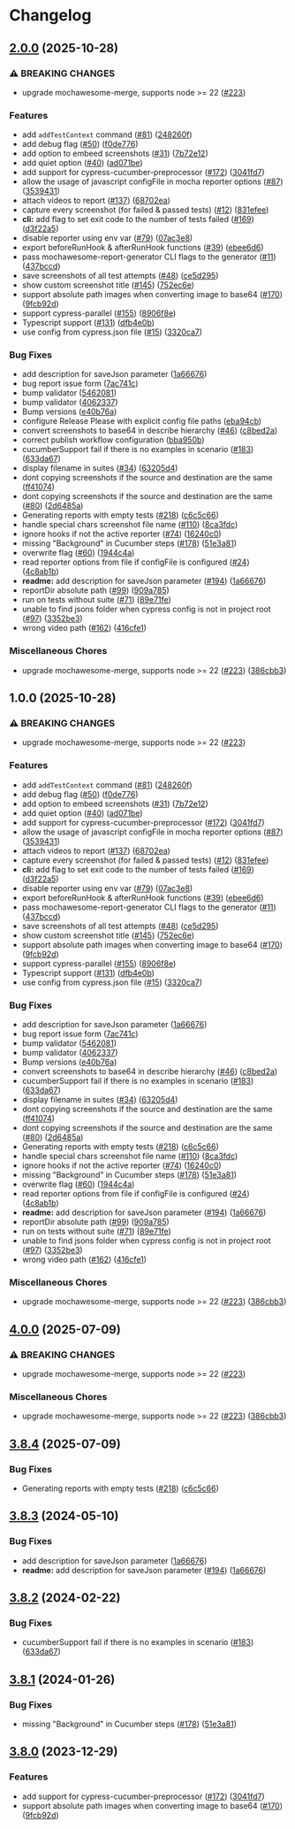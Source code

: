 # Changelog

## [2.0.0](https://github.com/CaiqueCoelho/cypress-mochawesome-reporter/compare/cypress-mochawesome-reporter-v2-v1.0.14...cypress-mochawesome-reporter-v2-v2.0.0) (2025-10-28)


### ⚠ BREAKING CHANGES

* upgrade mochawesome-merge, supports node >= 22 ([#223](https://github.com/CaiqueCoelho/cypress-mochawesome-reporter/issues/223))

### Features

* add `addTestContext` command ([#81](https://github.com/CaiqueCoelho/cypress-mochawesome-reporter/issues/81)) ([248260f](https://github.com/CaiqueCoelho/cypress-mochawesome-reporter/commit/248260f0e31d7063304ddc95c259ee01f92bdcb0))
* add debug flag ([#50](https://github.com/CaiqueCoelho/cypress-mochawesome-reporter/issues/50)) ([f0de776](https://github.com/CaiqueCoelho/cypress-mochawesome-reporter/commit/f0de776b2286fafaa1483ab5f64bbb213185d880))
* add option to embeed screenshots ([#31](https://github.com/CaiqueCoelho/cypress-mochawesome-reporter/issues/31)) ([7b72e12](https://github.com/CaiqueCoelho/cypress-mochawesome-reporter/commit/7b72e123a9a2503b0c69e500ca6b082d926715e9))
* add quiet option ([#40](https://github.com/CaiqueCoelho/cypress-mochawesome-reporter/issues/40)) ([ad071be](https://github.com/CaiqueCoelho/cypress-mochawesome-reporter/commit/ad071be3b3932128fb4019bc75b99e868775dfb1))
* add support for cypress-cucumber-preprocessor ([#172](https://github.com/CaiqueCoelho/cypress-mochawesome-reporter/issues/172)) ([3041fd7](https://github.com/CaiqueCoelho/cypress-mochawesome-reporter/commit/3041fd71a20e2e06bbea034eda7b2a9da59326a9))
* allow the usage of javascript configFile in mocha reporter options ([#87](https://github.com/CaiqueCoelho/cypress-mochawesome-reporter/issues/87)) ([3539431](https://github.com/CaiqueCoelho/cypress-mochawesome-reporter/commit/35394317a027f010344315f74da88691402df46f))
* attach videos to report ([#137](https://github.com/CaiqueCoelho/cypress-mochawesome-reporter/issues/137)) ([68702ea](https://github.com/CaiqueCoelho/cypress-mochawesome-reporter/commit/68702ea9ac451ed315ab753b821eae579b136b31))
* capture every screenshot (for failed & passed tests) ([#12](https://github.com/CaiqueCoelho/cypress-mochawesome-reporter/issues/12)) ([831efee](https://github.com/CaiqueCoelho/cypress-mochawesome-reporter/commit/831efee0280b35343d75178c2f9f7b50abbea1ab))
* **cli:** add flag to set exit code to the number of tests failed ([#169](https://github.com/CaiqueCoelho/cypress-mochawesome-reporter/issues/169)) ([d3f22a5](https://github.com/CaiqueCoelho/cypress-mochawesome-reporter/commit/d3f22a5d53ae98e290e7e12f734755d5ead60ef6))
* disable reporter using env var ([#79](https://github.com/CaiqueCoelho/cypress-mochawesome-reporter/issues/79)) ([07ac3e8](https://github.com/CaiqueCoelho/cypress-mochawesome-reporter/commit/07ac3e8f54e4b16258575a652ab4746fa0890183))
* export beforeRunHook & afterRunHook functions ([#39](https://github.com/CaiqueCoelho/cypress-mochawesome-reporter/issues/39)) ([ebee6d6](https://github.com/CaiqueCoelho/cypress-mochawesome-reporter/commit/ebee6d63299dff30215011870a50d771bb48bbdf))
* pass mochawesome-report-generator CLI flags to the generator ([#11](https://github.com/CaiqueCoelho/cypress-mochawesome-reporter/issues/11)) ([437bccd](https://github.com/CaiqueCoelho/cypress-mochawesome-reporter/commit/437bccd66c965a6cb63b2dbf4db743bdf450e34e))
* save screenshots of all test attempts ([#48](https://github.com/CaiqueCoelho/cypress-mochawesome-reporter/issues/48)) ([ce5d295](https://github.com/CaiqueCoelho/cypress-mochawesome-reporter/commit/ce5d29531666e7e1335bb4aa4524dcc28abf792b))
* show custom screenshot title ([#145](https://github.com/CaiqueCoelho/cypress-mochawesome-reporter/issues/145)) ([752ec6e](https://github.com/CaiqueCoelho/cypress-mochawesome-reporter/commit/752ec6e1236e76a467ef4fa4204574c140057893))
* support absolute path images when converting image to base64 ([#170](https://github.com/CaiqueCoelho/cypress-mochawesome-reporter/issues/170)) ([9fcb92d](https://github.com/CaiqueCoelho/cypress-mochawesome-reporter/commit/9fcb92d712d75939ea574e3d6632655a9495c07d))
* support cypress-parallel ([#155](https://github.com/CaiqueCoelho/cypress-mochawesome-reporter/issues/155)) ([8906f8e](https://github.com/CaiqueCoelho/cypress-mochawesome-reporter/commit/8906f8ec7741c90b44032f365b819d863a9bbd6b))
* Typescript support ([#131](https://github.com/CaiqueCoelho/cypress-mochawesome-reporter/issues/131)) ([dfb4e0b](https://github.com/CaiqueCoelho/cypress-mochawesome-reporter/commit/dfb4e0b2e20642257422abda1276095b1724a42c))
* use config from cypress.json file ([#15](https://github.com/CaiqueCoelho/cypress-mochawesome-reporter/issues/15)) ([3320ca7](https://github.com/CaiqueCoelho/cypress-mochawesome-reporter/commit/3320ca7c6e07870b29dde59d0cd21518cd4dd9d8))


### Bug Fixes

* add description for saveJson parameter ([1a66676](https://github.com/CaiqueCoelho/cypress-mochawesome-reporter/commit/1a666768c89c9981c7647125ef2e45e69ae1d75d))
* bug report issue form ([7ac741c](https://github.com/CaiqueCoelho/cypress-mochawesome-reporter/commit/7ac741cdce1a6ec381e96408ff78083f3ca86fb9))
* bump validator ([5462081](https://github.com/CaiqueCoelho/cypress-mochawesome-reporter/commit/54620818535c6e6b4e7ee0425b76463d91af2a48))
* bump validator ([4062337](https://github.com/CaiqueCoelho/cypress-mochawesome-reporter/commit/40623377a1b20260f7f65880aea290b00b02e965))
* Bump versions ([e40b76a](https://github.com/CaiqueCoelho/cypress-mochawesome-reporter/commit/e40b76a278bb3d2f152ace2f3b2a23e10e7fe540))
* configure Release Please with explicit config file paths ([eba94cb](https://github.com/CaiqueCoelho/cypress-mochawesome-reporter/commit/eba94cbc9244c60e8ecb8f065b09083c58d90146))
* convert screenshots to base64 in describe hierarchy ([#46](https://github.com/CaiqueCoelho/cypress-mochawesome-reporter/issues/46)) ([c8bed2a](https://github.com/CaiqueCoelho/cypress-mochawesome-reporter/commit/c8bed2a7b164ff5177ae0b0b83b43315a001603e))
* correct publish workflow configuration ([bba950b](https://github.com/CaiqueCoelho/cypress-mochawesome-reporter/commit/bba950bd74fb567fcfda4436b44b5cc9e916871b))
* cucumberSupport fail if there is no examples in scenario ([#183](https://github.com/CaiqueCoelho/cypress-mochawesome-reporter/issues/183)) ([633da67](https://github.com/CaiqueCoelho/cypress-mochawesome-reporter/commit/633da67f765653e36a2008cd7fcf5da6f41cade2))
* display filename in suites ([#34](https://github.com/CaiqueCoelho/cypress-mochawesome-reporter/issues/34)) ([63205d4](https://github.com/CaiqueCoelho/cypress-mochawesome-reporter/commit/63205d47f3eea644a0425ec859fc6bfa83d79ae2))
* dont copying screenshots if the source and destination are the same ([ff41074](https://github.com/CaiqueCoelho/cypress-mochawesome-reporter/commit/ff41074a35390f0363fd6344d12b19a13995b3c7))
* dont copying screenshots if the source and destination are the same ([#80](https://github.com/CaiqueCoelho/cypress-mochawesome-reporter/issues/80)) ([2d6485a](https://github.com/CaiqueCoelho/cypress-mochawesome-reporter/commit/2d6485a6d12163e5133b0dcb187d4e940efa6e70))
* Generating reports with empty tests ([#218](https://github.com/CaiqueCoelho/cypress-mochawesome-reporter/issues/218)) ([c6c5c66](https://github.com/CaiqueCoelho/cypress-mochawesome-reporter/commit/c6c5c6610fbb76ec788847d51da367ca65a8cae2))
* handle special chars screenshot file name ([#110](https://github.com/CaiqueCoelho/cypress-mochawesome-reporter/issues/110)) ([8ca3fdc](https://github.com/CaiqueCoelho/cypress-mochawesome-reporter/commit/8ca3fdc6ade721632a53ac4fa76365362929e732))
* ignore hooks if not the active reporter ([#74](https://github.com/CaiqueCoelho/cypress-mochawesome-reporter/issues/74)) ([16240c0](https://github.com/CaiqueCoelho/cypress-mochawesome-reporter/commit/16240c02fa6fc8f5bce02a38b9f8edd25cc43009))
* missing "Background" in Cucumber steps ([#178](https://github.com/CaiqueCoelho/cypress-mochawesome-reporter/issues/178)) ([51e3a81](https://github.com/CaiqueCoelho/cypress-mochawesome-reporter/commit/51e3a81c5e783b4f3e4224a34c541b8859dd7cce))
* overwrite flag ([#60](https://github.com/CaiqueCoelho/cypress-mochawesome-reporter/issues/60)) ([1944c4a](https://github.com/CaiqueCoelho/cypress-mochawesome-reporter/commit/1944c4ab1387dc8f5956ce8c027d217fe64cff32))
* read reporter options from file if configFile is configured ([#24](https://github.com/CaiqueCoelho/cypress-mochawesome-reporter/issues/24)) ([4c8ab1b](https://github.com/CaiqueCoelho/cypress-mochawesome-reporter/commit/4c8ab1b04611c44cc554b6b7af98dd267e1bfab0))
* **readme:** add description for saveJson parameter ([#194](https://github.com/CaiqueCoelho/cypress-mochawesome-reporter/issues/194)) ([1a66676](https://github.com/CaiqueCoelho/cypress-mochawesome-reporter/commit/1a666768c89c9981c7647125ef2e45e69ae1d75d))
* reportDir absolute path ([#99](https://github.com/CaiqueCoelho/cypress-mochawesome-reporter/issues/99)) ([909a785](https://github.com/CaiqueCoelho/cypress-mochawesome-reporter/commit/909a785f971d7f11d93a61f9452cf92674563a30))
* run on tests without suite ([#71](https://github.com/CaiqueCoelho/cypress-mochawesome-reporter/issues/71)) ([89e71fe](https://github.com/CaiqueCoelho/cypress-mochawesome-reporter/commit/89e71fe11ef65b91c65e51f1cc078d1a66adbcc9))
* unable to find jsons folder when cypress config is not in project root ([#97](https://github.com/CaiqueCoelho/cypress-mochawesome-reporter/issues/97)) ([3352be3](https://github.com/CaiqueCoelho/cypress-mochawesome-reporter/commit/3352be36939db08066742ca5a2a14907bc28051e))
* wrong video path ([#162](https://github.com/CaiqueCoelho/cypress-mochawesome-reporter/issues/162)) ([416cfe1](https://github.com/CaiqueCoelho/cypress-mochawesome-reporter/commit/416cfe1133217e18278ffc3ee48ca9b656cee524))


### Miscellaneous Chores

* upgrade mochawesome-merge, supports node &gt;= 22 ([#223](https://github.com/CaiqueCoelho/cypress-mochawesome-reporter/issues/223)) ([386cbb3](https://github.com/CaiqueCoelho/cypress-mochawesome-reporter/commit/386cbb351d1e9abf3c144487facfce29a4f1355b))

## 1.0.0 (2025-10-28)


### ⚠ BREAKING CHANGES

* upgrade mochawesome-merge, supports node >= 22 ([#223](https://github.com/CaiqueCoelho/cypress-mochawesome-reporter/issues/223))

### Features

* add `addTestContext` command ([#81](https://github.com/CaiqueCoelho/cypress-mochawesome-reporter/issues/81)) ([248260f](https://github.com/CaiqueCoelho/cypress-mochawesome-reporter/commit/248260f0e31d7063304ddc95c259ee01f92bdcb0))
* add debug flag ([#50](https://github.com/CaiqueCoelho/cypress-mochawesome-reporter/issues/50)) ([f0de776](https://github.com/CaiqueCoelho/cypress-mochawesome-reporter/commit/f0de776b2286fafaa1483ab5f64bbb213185d880))
* add option to embeed screenshots ([#31](https://github.com/CaiqueCoelho/cypress-mochawesome-reporter/issues/31)) ([7b72e12](https://github.com/CaiqueCoelho/cypress-mochawesome-reporter/commit/7b72e123a9a2503b0c69e500ca6b082d926715e9))
* add quiet option ([#40](https://github.com/CaiqueCoelho/cypress-mochawesome-reporter/issues/40)) ([ad071be](https://github.com/CaiqueCoelho/cypress-mochawesome-reporter/commit/ad071be3b3932128fb4019bc75b99e868775dfb1))
* add support for cypress-cucumber-preprocessor ([#172](https://github.com/CaiqueCoelho/cypress-mochawesome-reporter/issues/172)) ([3041fd7](https://github.com/CaiqueCoelho/cypress-mochawesome-reporter/commit/3041fd71a20e2e06bbea034eda7b2a9da59326a9))
* allow the usage of javascript configFile in mocha reporter options ([#87](https://github.com/CaiqueCoelho/cypress-mochawesome-reporter/issues/87)) ([3539431](https://github.com/CaiqueCoelho/cypress-mochawesome-reporter/commit/35394317a027f010344315f74da88691402df46f))
* attach videos to report ([#137](https://github.com/CaiqueCoelho/cypress-mochawesome-reporter/issues/137)) ([68702ea](https://github.com/CaiqueCoelho/cypress-mochawesome-reporter/commit/68702ea9ac451ed315ab753b821eae579b136b31))
* capture every screenshot (for failed & passed tests) ([#12](https://github.com/CaiqueCoelho/cypress-mochawesome-reporter/issues/12)) ([831efee](https://github.com/CaiqueCoelho/cypress-mochawesome-reporter/commit/831efee0280b35343d75178c2f9f7b50abbea1ab))
* **cli:** add flag to set exit code to the number of tests failed ([#169](https://github.com/CaiqueCoelho/cypress-mochawesome-reporter/issues/169)) ([d3f22a5](https://github.com/CaiqueCoelho/cypress-mochawesome-reporter/commit/d3f22a5d53ae98e290e7e12f734755d5ead60ef6))
* disable reporter using env var ([#79](https://github.com/CaiqueCoelho/cypress-mochawesome-reporter/issues/79)) ([07ac3e8](https://github.com/CaiqueCoelho/cypress-mochawesome-reporter/commit/07ac3e8f54e4b16258575a652ab4746fa0890183))
* export beforeRunHook & afterRunHook functions ([#39](https://github.com/CaiqueCoelho/cypress-mochawesome-reporter/issues/39)) ([ebee6d6](https://github.com/CaiqueCoelho/cypress-mochawesome-reporter/commit/ebee6d63299dff30215011870a50d771bb48bbdf))
* pass mochawesome-report-generator CLI flags to the generator ([#11](https://github.com/CaiqueCoelho/cypress-mochawesome-reporter/issues/11)) ([437bccd](https://github.com/CaiqueCoelho/cypress-mochawesome-reporter/commit/437bccd66c965a6cb63b2dbf4db743bdf450e34e))
* save screenshots of all test attempts ([#48](https://github.com/CaiqueCoelho/cypress-mochawesome-reporter/issues/48)) ([ce5d295](https://github.com/CaiqueCoelho/cypress-mochawesome-reporter/commit/ce5d29531666e7e1335bb4aa4524dcc28abf792b))
* show custom screenshot title ([#145](https://github.com/CaiqueCoelho/cypress-mochawesome-reporter/issues/145)) ([752ec6e](https://github.com/CaiqueCoelho/cypress-mochawesome-reporter/commit/752ec6e1236e76a467ef4fa4204574c140057893))
* support absolute path images when converting image to base64 ([#170](https://github.com/CaiqueCoelho/cypress-mochawesome-reporter/issues/170)) ([9fcb92d](https://github.com/CaiqueCoelho/cypress-mochawesome-reporter/commit/9fcb92d712d75939ea574e3d6632655a9495c07d))
* support cypress-parallel ([#155](https://github.com/CaiqueCoelho/cypress-mochawesome-reporter/issues/155)) ([8906f8e](https://github.com/CaiqueCoelho/cypress-mochawesome-reporter/commit/8906f8ec7741c90b44032f365b819d863a9bbd6b))
* Typescript support ([#131](https://github.com/CaiqueCoelho/cypress-mochawesome-reporter/issues/131)) ([dfb4e0b](https://github.com/CaiqueCoelho/cypress-mochawesome-reporter/commit/dfb4e0b2e20642257422abda1276095b1724a42c))
* use config from cypress.json file ([#15](https://github.com/CaiqueCoelho/cypress-mochawesome-reporter/issues/15)) ([3320ca7](https://github.com/CaiqueCoelho/cypress-mochawesome-reporter/commit/3320ca7c6e07870b29dde59d0cd21518cd4dd9d8))


### Bug Fixes

* add description for saveJson parameter ([1a66676](https://github.com/CaiqueCoelho/cypress-mochawesome-reporter/commit/1a666768c89c9981c7647125ef2e45e69ae1d75d))
* bug report issue form ([7ac741c](https://github.com/CaiqueCoelho/cypress-mochawesome-reporter/commit/7ac741cdce1a6ec381e96408ff78083f3ca86fb9))
* bump validator ([5462081](https://github.com/CaiqueCoelho/cypress-mochawesome-reporter/commit/54620818535c6e6b4e7ee0425b76463d91af2a48))
* bump validator ([4062337](https://github.com/CaiqueCoelho/cypress-mochawesome-reporter/commit/40623377a1b20260f7f65880aea290b00b02e965))
* Bump versions ([e40b76a](https://github.com/CaiqueCoelho/cypress-mochawesome-reporter/commit/e40b76a278bb3d2f152ace2f3b2a23e10e7fe540))
* convert screenshots to base64 in describe hierarchy ([#46](https://github.com/CaiqueCoelho/cypress-mochawesome-reporter/issues/46)) ([c8bed2a](https://github.com/CaiqueCoelho/cypress-mochawesome-reporter/commit/c8bed2a7b164ff5177ae0b0b83b43315a001603e))
* cucumberSupport fail if there is no examples in scenario ([#183](https://github.com/CaiqueCoelho/cypress-mochawesome-reporter/issues/183)) ([633da67](https://github.com/CaiqueCoelho/cypress-mochawesome-reporter/commit/633da67f765653e36a2008cd7fcf5da6f41cade2))
* display filename in suites ([#34](https://github.com/CaiqueCoelho/cypress-mochawesome-reporter/issues/34)) ([63205d4](https://github.com/CaiqueCoelho/cypress-mochawesome-reporter/commit/63205d47f3eea644a0425ec859fc6bfa83d79ae2))
* dont copying screenshots if the source and destination are the same ([ff41074](https://github.com/CaiqueCoelho/cypress-mochawesome-reporter/commit/ff41074a35390f0363fd6344d12b19a13995b3c7))
* dont copying screenshots if the source and destination are the same ([#80](https://github.com/CaiqueCoelho/cypress-mochawesome-reporter/issues/80)) ([2d6485a](https://github.com/CaiqueCoelho/cypress-mochawesome-reporter/commit/2d6485a6d12163e5133b0dcb187d4e940efa6e70))
* Generating reports with empty tests ([#218](https://github.com/CaiqueCoelho/cypress-mochawesome-reporter/issues/218)) ([c6c5c66](https://github.com/CaiqueCoelho/cypress-mochawesome-reporter/commit/c6c5c6610fbb76ec788847d51da367ca65a8cae2))
* handle special chars screenshot file name ([#110](https://github.com/CaiqueCoelho/cypress-mochawesome-reporter/issues/110)) ([8ca3fdc](https://github.com/CaiqueCoelho/cypress-mochawesome-reporter/commit/8ca3fdc6ade721632a53ac4fa76365362929e732))
* ignore hooks if not the active reporter ([#74](https://github.com/CaiqueCoelho/cypress-mochawesome-reporter/issues/74)) ([16240c0](https://github.com/CaiqueCoelho/cypress-mochawesome-reporter/commit/16240c02fa6fc8f5bce02a38b9f8edd25cc43009))
* missing "Background" in Cucumber steps ([#178](https://github.com/CaiqueCoelho/cypress-mochawesome-reporter/issues/178)) ([51e3a81](https://github.com/CaiqueCoelho/cypress-mochawesome-reporter/commit/51e3a81c5e783b4f3e4224a34c541b8859dd7cce))
* overwrite flag ([#60](https://github.com/CaiqueCoelho/cypress-mochawesome-reporter/issues/60)) ([1944c4a](https://github.com/CaiqueCoelho/cypress-mochawesome-reporter/commit/1944c4ab1387dc8f5956ce8c027d217fe64cff32))
* read reporter options from file if configFile is configured ([#24](https://github.com/CaiqueCoelho/cypress-mochawesome-reporter/issues/24)) ([4c8ab1b](https://github.com/CaiqueCoelho/cypress-mochawesome-reporter/commit/4c8ab1b04611c44cc554b6b7af98dd267e1bfab0))
* **readme:** add description for saveJson parameter ([#194](https://github.com/CaiqueCoelho/cypress-mochawesome-reporter/issues/194)) ([1a66676](https://github.com/CaiqueCoelho/cypress-mochawesome-reporter/commit/1a666768c89c9981c7647125ef2e45e69ae1d75d))
* reportDir absolute path ([#99](https://github.com/CaiqueCoelho/cypress-mochawesome-reporter/issues/99)) ([909a785](https://github.com/CaiqueCoelho/cypress-mochawesome-reporter/commit/909a785f971d7f11d93a61f9452cf92674563a30))
* run on tests without suite ([#71](https://github.com/CaiqueCoelho/cypress-mochawesome-reporter/issues/71)) ([89e71fe](https://github.com/CaiqueCoelho/cypress-mochawesome-reporter/commit/89e71fe11ef65b91c65e51f1cc078d1a66adbcc9))
* unable to find jsons folder when cypress config is not in project root ([#97](https://github.com/CaiqueCoelho/cypress-mochawesome-reporter/issues/97)) ([3352be3](https://github.com/CaiqueCoelho/cypress-mochawesome-reporter/commit/3352be36939db08066742ca5a2a14907bc28051e))
* wrong video path ([#162](https://github.com/CaiqueCoelho/cypress-mochawesome-reporter/issues/162)) ([416cfe1](https://github.com/CaiqueCoelho/cypress-mochawesome-reporter/commit/416cfe1133217e18278ffc3ee48ca9b656cee524))


### Miscellaneous Chores

* upgrade mochawesome-merge, supports node &gt;= 22 ([#223](https://github.com/CaiqueCoelho/cypress-mochawesome-reporter/issues/223)) ([386cbb3](https://github.com/CaiqueCoelho/cypress-mochawesome-reporter/commit/386cbb351d1e9abf3c144487facfce29a4f1355b))

## [4.0.0](https://github.com/LironEr/cypress-mochawesome-reporter/compare/v3.8.4...v4.0.0) (2025-07-09)


### ⚠ BREAKING CHANGES

* upgrade mochawesome-merge, supports node >= 22 ([#223](https://github.com/LironEr/cypress-mochawesome-reporter/issues/223))

### Miscellaneous Chores

* upgrade mochawesome-merge, supports node &gt;= 22 ([#223](https://github.com/LironEr/cypress-mochawesome-reporter/issues/223)) ([386cbb3](https://github.com/LironEr/cypress-mochawesome-reporter/commit/386cbb351d1e9abf3c144487facfce29a4f1355b))

## [3.8.4](https://github.com/LironEr/cypress-mochawesome-reporter/compare/v3.8.3...v3.8.4) (2025-07-09)


### Bug Fixes

* Generating reports with empty tests ([#218](https://github.com/LironEr/cypress-mochawesome-reporter/issues/218)) ([c6c5c66](https://github.com/LironEr/cypress-mochawesome-reporter/commit/c6c5c6610fbb76ec788847d51da367ca65a8cae2))

## [3.8.3](https://github.com/LironEr/cypress-mochawesome-reporter/compare/v3.8.2...v3.8.3) (2024-05-10)


### Bug Fixes

* add description for saveJson parameter ([1a66676](https://github.com/LironEr/cypress-mochawesome-reporter/commit/1a666768c89c9981c7647125ef2e45e69ae1d75d))
* **readme:** add description for saveJson parameter ([#194](https://github.com/LironEr/cypress-mochawesome-reporter/issues/194)) ([1a66676](https://github.com/LironEr/cypress-mochawesome-reporter/commit/1a666768c89c9981c7647125ef2e45e69ae1d75d))

## [3.8.2](https://github.com/LironEr/cypress-mochawesome-reporter/compare/v3.8.1...v3.8.2) (2024-02-22)


### Bug Fixes

* cucumberSupport fail if there is no examples in scenario ([#183](https://github.com/LironEr/cypress-mochawesome-reporter/issues/183)) ([633da67](https://github.com/LironEr/cypress-mochawesome-reporter/commit/633da67f765653e36a2008cd7fcf5da6f41cade2))

## [3.8.1](https://github.com/LironEr/cypress-mochawesome-reporter/compare/v3.8.0...v3.8.1) (2024-01-26)


### Bug Fixes

* missing "Background" in Cucumber steps ([#178](https://github.com/LironEr/cypress-mochawesome-reporter/issues/178)) ([51e3a81](https://github.com/LironEr/cypress-mochawesome-reporter/commit/51e3a81c5e783b4f3e4224a34c541b8859dd7cce))

## [3.8.0](https://github.com/LironEr/cypress-mochawesome-reporter/compare/v3.7.0...v3.8.0) (2023-12-29)


### Features

* add support for cypress-cucumber-preprocessor ([#172](https://github.com/LironEr/cypress-mochawesome-reporter/issues/172)) ([3041fd7](https://github.com/LironEr/cypress-mochawesome-reporter/commit/3041fd71a20e2e06bbea034eda7b2a9da59326a9))
* support absolute path images when converting image to base64 ([#170](https://github.com/LironEr/cypress-mochawesome-reporter/issues/170)) ([9fcb92d](https://github.com/LironEr/cypress-mochawesome-reporter/commit/9fcb92d712d75939ea574e3d6632655a9495c07d))
